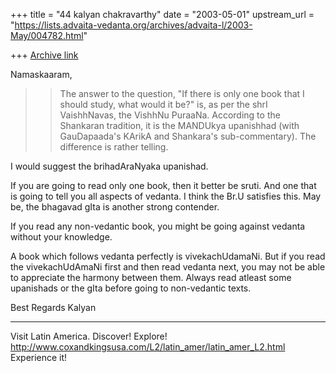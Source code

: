 +++
title = "44 kalyan chakravarthy"
date = "2003-05-01"
upstream_url = "https://lists.advaita-vedanta.org/archives/advaita-l/2003-May/004782.html"

+++
[Archive link](https://lists.advaita-vedanta.org/archives/advaita-l/2003-May/004782.html)

Namaskaaram,

> > The answer to the question, "If there is only one book
> > that I should study, what would it be?" is, as per the
> > shrI VaishhNavas, the VishhNu PuraaNa. According to
> > the Shankaran tradition, it is the MANDUkya upanishhad
> > (with GauDapaada's KArikA and Shankara's
> > sub-commentary). The difference is rather telling.
> >

I would suggest the brihadAraNyaka upanishad.

If you are going to read only one book, then it better be sruti. And one
that is going to tell you all aspects of vedanta. I think the Br.U satisfies
this. May be, the bhagavad gIta is another strong contender.

If you read any non-vedantic book, you might be going against vedanta
without your knowledge.

A book which follows vedanta perfectly is vivekachUdamaNi. But if you read
the vivekachUdAmaNi first and then read vedanta next, you may not be able to
appreciate the harmony between them. Always read atleast some upanishads or
the gIta before going to non-vedantic texts.

Best Regards
Kalyan







_________________________________________________________________
Visit Latin America. Discover! Explore!
http://www.coxandkingsusa.com/L2/latin_amer/latin_amer_L2.html Experience
it!

